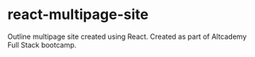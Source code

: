 # react-multipage-site
Outline multipage site created using React. Created as part of Altcademy Full Stack bootcamp.

